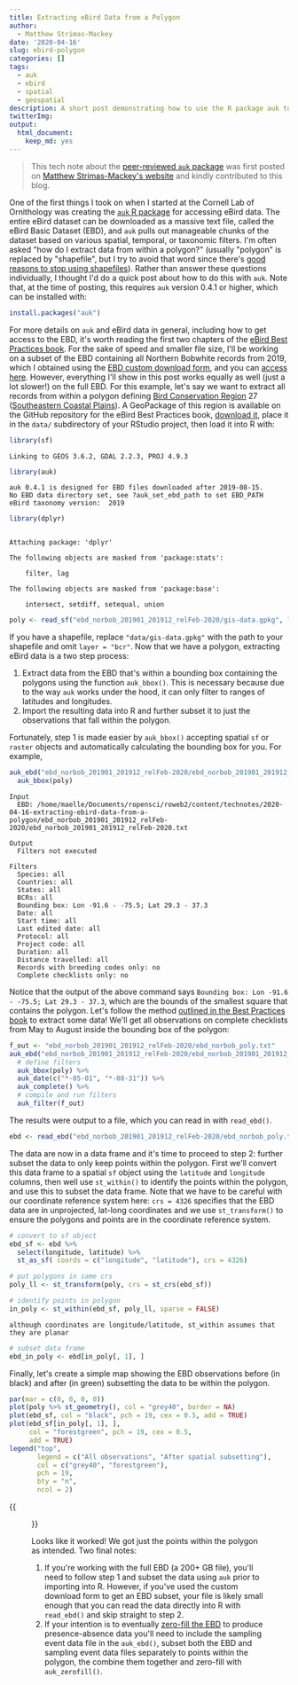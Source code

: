 ```yaml
---
title: Extracting eBird Data from a Polygon
author:
  - Matthew Strimas-Mackey
date: '2020-04-16'
slug: ebird-polygon
categories: []
tags:
  - auk
  - ebird
  - spatial
  - geospatial
description: A short post demonstrating how to use the R package auk to extract eBird data from within a study area defined by a polyon or Shapefile.
twitterImg: 
output:
  html_document:
    keep_md: yes
---
```


> This tech note about the [peer-reviewed `auk` package](https://docs.ropensci.org/auk/) was first posted on [Matthew Strimas-Mackey's website](https://strimas.com/post/extracting-ebird-data-polygon/) and kindly contributed to this blog.



One of the first things I took on when I started at the Cornell Lab of Ornithology was creating the [`auk` R package](https://cornelllabofornithology.github.io/auk/) for accessing eBird data. The entire eBird dataset can be downloaded as a massive text file, called the eBird Basic Dataset (EBD), and `auk` pulls out manageable chunks of the dataset based on various spatial, temporal, or taxonomic filters. I'm often asked "how do I extract data from within a polygon?" (usually "polygon" is replaced by "shapefile", but I try to avoid that word since there's [good reasons to stop using shapefiles](http://switchfromshapefile.org/)). Rather than answer these questions individually, I thought I'd do a quick post about how to do this with `auk`. Note that, at the time of posting, this requires `auk` version 	0.4.1 or higher, which can be installed with:


```r
install.packages("auk")
```

For more details on `auk` and eBird data in general, including how to get access to the EBD, it's worth reading the first two chapters of the [eBird Best Practices book](https://cornelllabofornithology.github.io/ebird-best-practices/). For the sake of speed and smaller file size, I'll be working on a subset of the EBD containing all Northern Bobwhite records from 2019, which I obtained using the [EBD custom download form](https://cornelllabofornithology.github.io/ebird-best-practices/ebird.html#ebird-size-custom), and you can [access here](https://github.com/mstrimas/strimasdotcom/raw/master/content/post/2020-04-02-extracting-ebird-data-polygon/ebd_norbob_201901_201912_relFeb-2020.zip). However, everything I'll show in this post works equally as well (just a lot slower!) on the full EBD. For this example, let's say we want to extract all records from within a polygon defining [Bird Conservation Region](https://nabci-us.org/resources/bird-conservation-regions/) 27 ([Southeastern Coastal Plains](https://nabci-us.org/resources/bird-conservation-regions-map/#bcr27)). A GeoPackage of this region is available on the GitHub repository for the eBird Best Practices book, [download it](https://github.com/CornellLabofOrnithology/ebird-best-practices/raw/master/data/gis-data.gpkg), place it in the `data/` subdirectory of your RStudio project, then load it into R with:


```r
library(sf)
```

```
Linking to GEOS 3.6.2, GDAL 2.2.3, PROJ 4.9.3
```

```r
library(auk)
```

```
auk 0.4.1 is designed for EBD files downloaded after 2019-08-15. 
No EBD data directory set, see ?auk_set_ebd_path to set EBD_PATH 
eBird taxonomy version:  2019
```

```r
library(dplyr)
```

```

Attaching package: 'dplyr'
```

```
The following objects are masked from 'package:stats':

    filter, lag
```

```
The following objects are masked from 'package:base':

    intersect, setdiff, setequal, union
```

```r
poly <- read_sf("ebd_norbob_201901_201912_relFeb-2020/gis-data.gpkg", layer = "bcr")
```

If you have a shapefile, replace `"data/gis-data.gpkg"` with the path to your shapefile and omit `layer = "bcr"`. Now that we have a polygon, extracting eBird data is a two step process:

1. Extract data from the EBD that's within a bounding box containing the polygons using the function `auk_bbox()`. This is necessary because due to the way `auk` works under the hood, it can only filter to ranges of latitudes and longitudes.
2. Import the resulting data into R and further subset it to just the observations that fall within the polygon.

Fortunately, step 1 is made easier by `auk_bbox()` accepting spatial `sf` or `raster` objects and automatically calculating the bounding box for you. For example, 


```r
auk_ebd("ebd_norbob_201901_201912_relFeb-2020/ebd_norbob_201901_201912_relFeb-2020.txt") %>% 
  auk_bbox(poly)
```

```
Input 
  EBD: /home/maelle/Documents/ropensci/roweb2/content/technotes/2020-04-16-extracting-ebird-data-from-a-polygon/ebd_norbob_201901_201912_relFeb-2020/ebd_norbob_201901_201912_relFeb-2020.txt 

Output 
  Filters not executed

Filters 
  Species: all
  Countries: all
  States: all
  BCRs: all
  Bounding box: Lon -91.6 - -75.5; Lat 29.3 - 37.3
  Date: all
  Start time: all
  Last edited date: all
  Protocol: all
  Project code: all
  Duration: all
  Distance travelled: all
  Records with breeding codes only: no
  Complete checklists only: no
```

Notice that the output of the above command says `Bounding box: Lon -91.6 - -75.5; Lat 29.3 - 37.3`, which are the bounds of the smallest square that contains the polygon. Let's follow the method [outlined in the Best Practices book](https://cornelllabofornithology.github.io/ebird-best-practices/ebird.html#ebird-extract) to extract some data! We'll get all observations on complete checklists from May to August inside the bounding box of the polygon:


```r
f_out <- "ebd_norbob_201901_201912_relFeb-2020/ebd_norbob_poly.txt"
auk_ebd("ebd_norbob_201901_201912_relFeb-2020/ebd_norbob_201901_201912_relFeb-2020.txt") %>% 
  # define filters
  auk_bbox(poly) %>% 
  auk_date(c("*-05-01", "*-08-31")) %>% 
  auk_complete() %>% 
  # compile and run filters
  auk_filter(f_out)
```

The results were output to a file, which you can read in with `read_ebd()`.


```r
ebd <- read_ebd("ebd_norbob_201901_201912_relFeb-2020/ebd_norbob_poly.txt")
```

The data are now in a data frame and it's time to proceed to step 2: further subset the data to only keep points within the polygon. First we'll convert this data frame to a spatial `sf` object using the `latitude` and `longitude` columns, then well use `st_within()` to identify the points within the polygon, and use this to subset the data frame. Note that we have to be careful with our coordinate reference system here: `crs = 4326` specifies that the EBD data are in unprojected, lat-long coordinates and we use `st_transform()` to ensure the polygons and points are in the coordinate reference system.


```r
# convert to sf object
ebd_sf <- ebd %>% 
  select(longitude, latitude) %>% 
  st_as_sf( coords = c("longitude", "latitude"), crs = 4326)

# put polygons in same crs
poly_ll <- st_transform(poly, crs = st_crs(ebd_sf))

# identify points in polygon
in_poly <- st_within(ebd_sf, poly_ll, sparse = FALSE)
```

```
although coordinates are longitude/latitude, st_within assumes that they are planar
```

```r
# subset data frame
ebd_in_poly <- ebd[in_poly[, 1], ]
```

Finally, let's create a simple map showing the EBD observations before (in black) and after (in green) subsetting the data to be within the polygon.


```r
par(mar = c(0, 0, 0, 0))
plot(poly %>% st_geometry(), col = "grey40", border = NA)
plot(ebd_sf, col = "black", pch = 19, cex = 0.5, add = TRUE)
plot(ebd_sf[in_poly[, 1], ], 
     col = "forestgreen", pch = 19, cex = 0.5, 
     add = TRUE)
legend("top", 
       legend = c("All observations", "After spatial subsetting"), 
       col = c("grey40", "forestgreen"), 
       pch = 19,
       bty = "n",
       ncol = 2)
```

{{<figure src="plot-1.png" >}}

Looks like it worked! We got just the points within the polygon as intended. Two final notes:

1. If you're working with the full EBD (a 200+ GB file), you'll need to follow step 1 and subset the data using `auk` prior to importing into R. However, if you've used the custom download form to get an EBD subset, your file is likely small enough that you can read the data directly into R with `read_ebd()` and skip straight to step 2.
2. If your intention is to eventually [zero-fill the EBD](https://cornelllabofornithology.github.io/ebird-best-practices/ebird.html#ebird-zf) to produce presence-absence data you'll need to include the sampling event data file in the `auk_ebd()`, subset both the EBD and sampling event data files separately to points within the polygon, the combine them together and zero-fill with `auk_zerofill()`.


